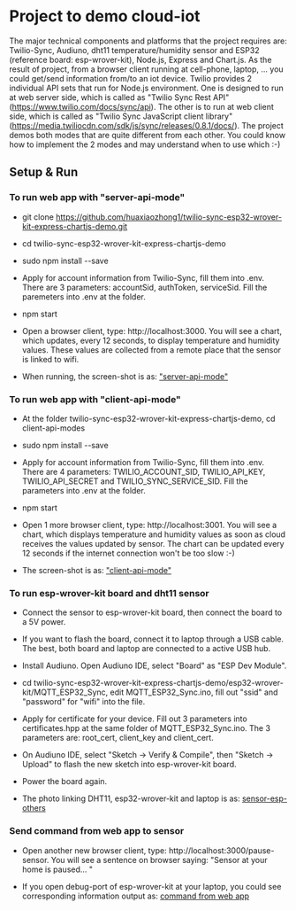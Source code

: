 # Project to demo cloud-iot
The major technical components and platforms that the project requires are: Twilio-Sync, Audiuno, dht11 temperature/humidity sensor and ESP32 (reference board: esp-wrover-kit), Node.js, Express and Chart.js. As the result of project, from a browser client running at cell-phone, laptop, ... you could get/send information from/to an iot device.
Twilio provides 2 individual API sets that run for Node.js environment. One is designed to run at web server side, which is called as "Twilio Sync Rest API" (https://www.twilio.com/docs/sync/api). The other is to run at web client side, which is called as "Twilio Sync JavaScript client library" (https://media.twiliocdn.com/sdk/js/sync/releases/0.8.1/docs/). The project demos both modes that are quite different from each other. You could know how to implement the 2 modes and may understand when to use which :-)

## Setup & Run

### To run web app with "server-api-mode"

* git clone https://github.com/huaxiaozhong1/twilio-sync-esp32-wrover-kit-express-chartjs-demo.git

* cd twilio-sync-esp32-wrover-kit-express-chartjs-demo

* sudo npm install --save

* Apply for account information from Twilio-Sync, fill them into .env. There are 3 parameters: accountSid, authToken, serviceSid. Fill the paremeters into .env at the folder.

* npm start

* Open a browser client, type: http://localhost:3000. You will see a chart, which updates, every 12 seconds, to display temperature and humidity values. These values are collected from a remote place that the sensor is linked to wifi.

* When running, the screen-shot is as: ["server-api-mode"](Screenshot-server-api-mode-180613.png)

### To run web app with "client-api-mode"

* At the folder twilio-sync-esp32-wrover-kit-express-chartjs-demo, cd client-api-modes

* sudo npm install --save

* Apply for account information from Twilio-Sync, fill them into .env. There are 4 parameters: TWILIO_ACCOUNT_SID, TWILIO_API_KEY, TWILIO_API_SECRET and TWILIO_SYNC_SERVICE_SID. Fill the parameters into .env at the folder.

* npm start

* Open 1 more browser client, type: http://localhost:3001. You will see a chart, which displays temperature and humidity values as soon as cloud receives the values updated by sensor. The chart can be updated every 12 seconds if the internet connection won't be too slow :-)

* The screen-shot is as: ["client-api-mode"](Screenshot-client-api-mode-180613.png)

### To run esp-wrover-kit board and dht11 sensor

* Connect the sensor to esp-wrover-kit board, then connect the board to a 5V power.

* If you want to flash the board, connect it to laptop through a USB cable. The best, both board and laptop are connected to a active USB hub.

* Install Audiuno. Open Audiuno IDE, select "Board" as "ESP Dev Module".

* cd twilio-sync-esp32-wrover-kit-express-chartjs-demo/esp32-wrover-kit/MQTT_ESP32_Sync, edit MQTT_ESP32_Sync.ino, fill out "ssid" and "password" for "wifi" into the file.

* Apply for certificate for your device. Fill out 3 parameters into certificates.hpp at the same folder of MQTT_ESP32_Sync.ino. The 3 parameters are: root_cert, client_key and client_cert.

* On Audiuno IDE, select "Sketch -> Verify & Compile", then "Sketch -> Upload" to flash the new sketch into esp-wrover-kit board.

* Power the board again.

* The photo linking DHT11, esp32-wrover-kit and laptop is as: [sensor-esp-others](sensor-esp-180613.png)

### Send command from web app to sensor

* Open another new browser client, type: http://localhost:3000/pause-sensor. You will see a sentence on browser saying:
  "Sensor at your home is paused... "

* If you open debug-port of esp-wrover-kit at your laptop, you could see corresponding information output as: [command from web app](Screenshot-sensor-receives-web-command-180613.png)
